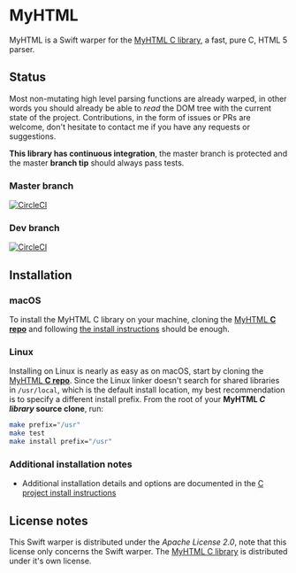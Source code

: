 # MyHTML

MyHTML is a Swift warper for the [MyHTML C library](https://github.com/lexborisov/myhtml), a fast, pure C, HTML 5 parser.

## Status
Most non-mutating high level parsing functions are already warped, in other words you should already be able to *read* the DOM tree with the current state of the project. Contributions, in the form of issues or PRs are welcome, don't hesitate to contact me if you have any requests or suggestions.

**This library has continuous integration**, the master branch is protected and the master **branch tip** should always pass tests.

### Master branch
[![CircleCI](https://circleci.com/gh/adtrevor/MyHTML/tree/master.svg?style=svg&circle-token=3808acb78aad3d4ac2be1cca928ca498b2447673)](https://circleci.com/gh/adtrevor/MyHTML/tree/master)

### Dev branch
[![CircleCI](https://circleci.com/gh/adtrevor/MyHTML/tree/dev.svg?style=svg&circle-token=3808acb78aad3d4ac2be1cca928ca498b2447673)](https://circleci.com/gh/adtrevor/MyHTML/tree/dev)

## Installation
### macOS
To install the MyHTML C library on your machine, cloning the [MyHTML **C repo**](https://github.com/lexborisov/myhtml) and following [the install instructions](https://github.com/lexborisov/myhtml/blob/master/INSTALL.md) should be enough.

### Linux
Installing on Linux is nearly as easy as on macOS, start by cloning the [MyHTML **C repo**](https://github.com/lexborisov/myhtml). Since the Linux linker doesn't search for shared libraries in `/usr/local`, which is the default install location, my best recommendation is to specify a different install prefix.
From the root of your **MyHTML *C library* source clone**, run:
```bash
make prefix="/usr"
make test
make install prefix="/usr"
```

### Additional installation notes
- Additional installation details and options are documented in the [C project install instructions](https://github.com/lexborisov/myhtml/blob/master/INSTALL.md)

## License notes
This Swift warper is distributed under the *Apache License 2.0*, note that this license only concerns the Swift warper. The [MyHTML C library](https://github.com/lexborisov/myhtml) is distributed under it's own license.
